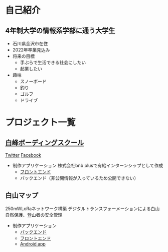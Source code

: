 # 自己紹介
## 4年制大学の情報系学部に通う大学生
- 石川県金沢市在住
- 2022年卒業見込み
- 将来の目標
    - 手ぶらで生活できる社会にしたい
    - 起業したい
- 趣味
    - スノーボード
    - 釣り
    - ゴルフ
    - ドライブ

# プロジェクト一覧 
## [白峰ボーディングスクール](https://shiramine-bs.link/)
 [Twitter](https://twitter.com/Shiramine_Bs)
 [Facebook](https://www.facebook.com/shiramine.bs)
- 制作アプリケーション
    株式会社bnb plusで有給インターンシップとして作成
    - [フロントエンド](https://github.com/bnbplus/shiramine-frontend)
    - バックエンド（非公開情報が入っているため公開できない）

## 白山マップ
250mWLoRaネットワーク構築
デジタルトランスフォーメーションによる白山自然保護、登山者の安全管理
- 制作アプリケーション
    - [バックエンド](https://github.com/hakusanmap/hakusanmap-frontend)
    - [フロントエンド](https://github.com/hakusanmap/hakusanmap-frontend)
    - [Android app](https://github.com/hakusanmap/AndroidApp)